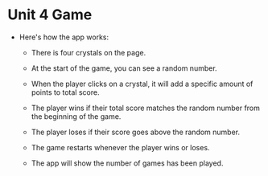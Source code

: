 # Unit 4 Game
* Here's how the app works:

   * There is four crystals on the page.

   * At the start of the game, you can see a random number.

   * When the player clicks on a crystal, it will add a specific amount of points to total score.

   * The player wins if their total score matches the random number from the beginning of the game.

   * The player loses if their score goes above the random number.

   * The game restarts whenever the player wins or loses.

   * The app will show the number of games has been played.